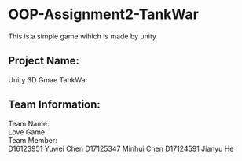 # OOP-Assignment2-TankWar
This is a simple game wihich is made by unity

## Project Name:
Unity 3D Gmae TankWar

## Team Information:
Team Name:
<br/>
Love Game
<br/>
Team Member:
<br/>
D16123951 Yuwei Chen
D17125347 Minhui Chen
D17124591 Jianyu He

#